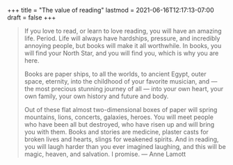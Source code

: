 +++
title = "The value of reading"
lastmod = 2021-06-16T12:17:13-07:00
draft = false
+++

> If you love to read, or learn to love reading, you will have an amazing life. Period. Life will always have hardships, pressure, and incredibly annoying people, but books will make it all worthwhile. In books, you will find your North Star, and you will find you, which is why you are here.
>
> Books are paper ships, to all the worlds, to ancient Egypt, outer space, eternity, into the childhood of your favorite musician, and — the most precious stunning journey of all — into your own heart, your own family, your own history and future and body.
>
> Out of these flat almost two-dimensional boxes of paper will spring mountains, lions, concerts, galaxies, heroes. You will meet people who have been all but destroyed, who have risen up and will bring you with them. Books and stories are medicine, plaster casts for broken lives and hearts, slings for weakened spirits. And in reading, you will laugh harder than you ever imagined laughing, and this will be magic, heaven, and salvation. I promise.
>  — Anne Lamott